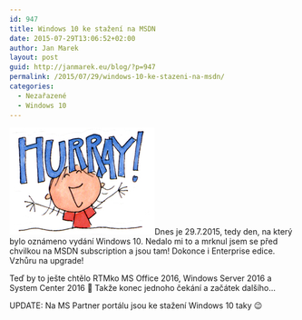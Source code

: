```yaml
---
id: 947
title: Windows 10 ke stažení na MSDN
date: 2015-07-29T13:06:52+02:00
author: Jan Marek
layout: post
guid: http://janmarek.eu/blog/?p=947
permalink: /2015/07/29/windows-10-ke-stazeni-na-msdn/
categories:
  - Nezařazené
  - Windows 10
---
```

[<img class="alignleft size-full wp-image-948" src="/wp-content/uploads/2015/07/256px-hurray-clip-art-516409.jpg" alt="256px-hurray-clip-art-516409" width="256" height="188" />](/wp-content/uploads/2015/07/256px-hurray-clip-art-516409.jpg)Dnes je 29.7.2015, tedy den, na který bylo oznámeno vydání Windows 10. Nedalo mi to a mrknul jsem se před chvilkou na MSDN subscription a jsou tam! Dokonce i Enterprise edice. Vzhůru na upgrade!

Teď by to ješte chtělo RTMko MS Office 2016, Windows Server 2016 a System Center 2016 🙂 Takže konec jednoho čekání a začátek dalšího&#8230;

UPDATE: Na MS Partner portálu jsou ke stažení Windows 10 taky 😉
